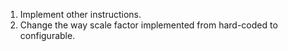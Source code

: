 1. Implement other instructions.
2. Change the way scale factor implemented from hard-coded to configurable.